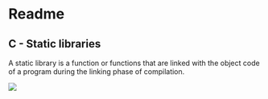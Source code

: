<h1>Readme</h1>
<h2>C - Static libraries</h2>
<p>A static library is a function or functions that are linked with the object code of a program during the linking phase of compilation.</p>
<a href="https://www.holbertonschool.com/"><img src="https://www.holbertonschool.com/assets/holberton-logo-1cc451260ca3cd297def53f2250a9794810667c7ca7b5fa5879a569a457bf16f.png" /></a>
